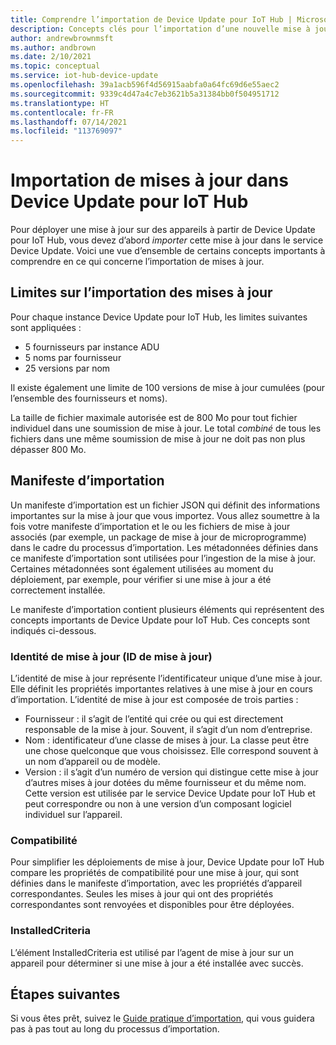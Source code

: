 ```yaml
---
title: Comprendre l’importation de Device Update pour IoT Hub | Microsoft Docs
description: Concepts clés pour l’importation d’une nouvelle mise à jour dans Device Update pour IoT Hub.
author: andrewbrownmsft
ms.author: andbrown
ms.date: 2/10/2021
ms.topic: conceptual
ms.service: iot-hub-device-update
ms.openlocfilehash: 39a1acb596f4d56915aabfa0a64fc69d6e55aec2
ms.sourcegitcommit: 9339c4d47a4c7eb3621b5a31384bb0f504951712
ms.translationtype: HT
ms.contentlocale: fr-FR
ms.lasthandoff: 07/14/2021
ms.locfileid: "113769097"
---
```

# <a name="importing-updates-into-device-update-for-iot-hub"></a>Importation de mises à jour dans Device Update pour IoT Hub
Pour déployer une mise à jour sur des appareils à partir de Device Update pour IoT Hub, vous devez d’abord _importer_ cette mise à jour dans le service Device Update. Voici une vue d’ensemble de certains concepts importants à comprendre en ce qui concerne l’importation de mises à jour.

## <a name="limits-on-importing-updates"></a>Limites sur l’importation des mises à jour
Pour chaque instance Device Update pour IoT Hub, les limites suivantes sont appliquées :

* 5 fournisseurs par instance ADU
* 5 noms par fournisseur
* 25 versions par nom

Il existe également une limite de 100 versions de mise à jour cumulées (pour l’ensemble des fournisseurs et noms).

La taille de fichier maximale autorisée est de 800 Mo pour tout fichier individuel dans une soumission de mise à jour. Le total _combiné_ de tous les fichiers dans une même soumission de mise à jour ne doit pas non plus dépasser 800 Mo.

## <a name="import-manifest"></a>Manifeste d’importation

Un manifeste d’importation est un fichier JSON qui définit des informations importantes sur la mise à jour que vous importez. Vous allez soumettre à la fois votre manifeste d’importation et le ou les fichiers de mise à jour associés (par exemple, un package de mise à jour de microprogramme) dans le cadre du processus d’importation. Les métadonnées définies dans ce manifeste d’importation sont utilisées pour l’ingestion de la mise à jour. Certaines métadonnées sont également utilisées au moment du déploiement, par exemple, pour vérifier si une mise à jour a été correctement installée.

Le manifeste d’importation contient plusieurs éléments qui représentent des concepts importants de Device Update pour IoT Hub. Ces concepts sont indiqués ci-dessous.

### <a name="update-identity-update-id"></a>Identité de mise à jour (ID de mise à jour)

L’identité de mise à jour représente l’identificateur unique d’une mise à jour. Elle définit les propriétés importantes relatives à une mise à jour en cours d’importation. L’identité de mise à jour est composée de trois parties :
* Fournisseur : il s’agit de l’entité qui crée ou qui est directement responsable de la mise à jour. Souvent, il s’agit d’un nom d’entreprise.
* Nom : identificateur d’une classe de mises à jour. La classe peut être une chose quelconque que vous choisissez. Elle correspond souvent à un nom d’appareil ou de modèle.
* Version : il s’agit d’un numéro de version qui distingue cette mise à jour d’autres mises à jour dotées du même fournisseur et du même nom. Cette version est utilisée par le service Device Update pour IoT Hub et peut correspondre ou non à une version d’un composant logiciel individuel sur l’appareil. 

### <a name="compatibility"></a>Compatibilité

Pour simplifier les déploiements de mise à jour, Device Update pour IoT Hub compare les propriétés de compatibilité pour une mise à jour, qui sont définies dans le manifeste d’importation, avec les propriétés d’appareil correspondantes. Seules les mises à jour qui ont des propriétés correspondantes sont renvoyées et disponibles pour être déployées.

### <a name="installedcriteria"></a>InstalledCriteria

L’élément InstalledCriteria est utilisé par l’agent de mise à jour sur un appareil pour déterminer si une mise à jour a été installée avec succès.


## <a name="next-steps"></a>Étapes suivantes

Si vous êtes prêt, suivez le [Guide pratique d’importation](./import-update.md), qui vous guidera pas à pas tout au long du processus d’importation.


